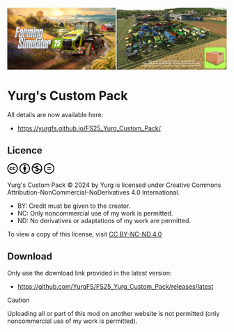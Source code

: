 [![](docs/modHeader.png)](docs/modScreen.png)

# Yurg's Custom Pack

All details are now available here:
- https://yurgfs.github.io/FS25_Yurg_Custom_Pack/


## Licence

<picture>
  <source media="(prefers-color-scheme: dark)" srcset="docs/cc/cc-logo-white.svg">
  <source media="(prefers-color-scheme: light)" srcset="docs/cc/cc-logo-black.svg">
  <img alt="Creative Commons" src="docs/cc/cc-logo.svg" width="24">
</picture>
<picture>
  <source media="(prefers-color-scheme: dark)" srcset="docs/cc/cc-by-white.svg">
  <source media="(prefers-color-scheme: light)" srcset="docs/cc/cc-by-black.svg">
  <img alt="Creative Commons" src="docs/cc/cc-by.svg" width="24">
</picture>
<picture>
  <source media="(prefers-color-scheme: dark)" srcset="docs/cc/cc-nc-white.svg">
  <source media="(prefers-color-scheme: light)" srcset="docs/cc/cc-nc-black.svg">
  <img alt="Creative Commons" src="docs/cc/cc-nc.svg" width="24">
</picture>
<picture>
  <source media="(prefers-color-scheme: dark)" srcset="docs/cc/cc-nd-white.svg">
  <source media="(prefers-color-scheme: light)" srcset="docs/cc/cc-nd-black.svg">
  <img alt="Creative Commons" src="docs/cc/cc-nd.svg" width="24">
</picture>

Yurg's Custom Pack © 2024 by Yurg is licensed under Creative Commons Attribution-NonCommercial-NoDerivatives 4.0 International.
- BY: Credit must be given to the creator.
- NC: Only noncommercial use of my work is permitted.
- ND: No derivatives or adaptations of my work are permitted.

To view a copy of this license, visit [CC BY-NC-ND 4.0](https://creativecommons.org/licenses/by-nc-nd/4.0/)


## Download

Only use the download link provided in the latest version:
- https://github.com/YurgFS/FS25_Yurg_Custom_Pack/releases/latest

> [!CAUTION]
> Uploading all or part of this mod on another website is not permitted (only noncommercial use of my work is permitted).
